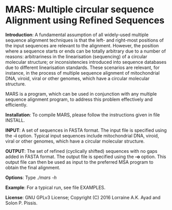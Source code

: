 MARS: Multiple circular sequence Alignment using Refined Sequences
===


<b>Introduction</b>: A fundamental assumption of all widely-used multiple sequence alignment techniques is that the left- and right-most positions of the input sequences are relevant to the alignment. However, the position where a sequence starts or ends can be totally arbitrary due to a number of reasons: arbitrariness in the linearisation (sequencing) of a circular molecular structure; or inconsistencies introduced into sequence databases due to different linearisation standards. These scenarios are relevant, for instance, in the process of multiple sequence alignment of mitochondrial DNA, viroid, viral or other genomes, which have a circular molecular structure. 

MARS is a program, which can be used in conjunction with any multiple sequence alignment program, to address this problem effectively and efficiently.

<b>Installation</b>: To compile MARS, please follow the instructions given in file INSTALL.

<b>INPUT</b>: A set of sequences in FASTA format. The input file is specified using the <b>-i</b> option. Typical input sequences include mitochondrial DNA, viroid, viral or other genomes, which have a circular molecular structure. 

<b>OUTPUT</b>: The set of refined (cyclically shifted) sequences with no gaps added in FASTA format. The output file is specified using the <b>-o</b> option. This output file can then be used as input to the preferred MSA program to obtain the final alignment.

<b>Options</b>: Type <em>./mars -h</em>

<b>Example</b>: For a typical run, see file EXAMPLES.

<b>License</b>: GNU GPLv3 License; Copyright (C) 2016 Lorraine A.K. Ayad and Solon P. Pissis.

